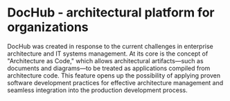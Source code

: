 # DocHub - architectural platform for organizations

DocHub was created in response to the current challenges in enterprise architecture and IT systems management.
At its core is the concept of "Architecture as Code," which allows architectural artifacts—such as documents
and diagrams—to be treated as applications compiled from architecture code. This feature opens up the possibility
of applying proven software development practices for effective architecture management and seamless
integration into the production development process.